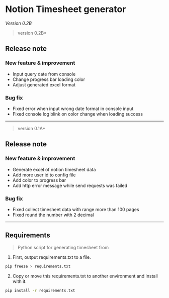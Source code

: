 # Notion Timesheet generator
*Version 0.2B*
>version 0.2B*
## Release note
### New feature & improvement
- Input query date from console
- Change progress bar loading color
- Adjust generated excel format
### Bug fix
- Fixed error when input wrong date format in console input
- Fixed console log blink on color change when loading success
---
>version 0.1A*
## Release note
### New feature & improvement
- Generate excel of notion timesheet data
- Add more user id to config file
- Add color to progress bar
- Add http error message while send requests was failed
### Bug fix
- Fixed collect timesheet data with range more than 100 pages
- Fixed round the number with 2 decimal
---
## Requirements
> Python script for generating timesheet from

1. First, output requirements.txt to a file.

```bash
pip freeze > requirements.txt
```

2. Copy or move this requirements.txt to another environment and install with it.

```bash
pip install -r requirements.txt
```
